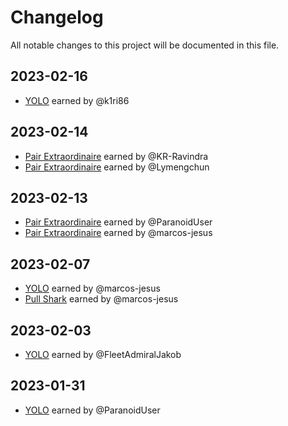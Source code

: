 # Changelog

All notable changes to this project will be documented in this file.

## 2023-02-16
- [YOLO](https://github.com/users/k1ri86/achievements/yolo) earned by @k1ri86

## 2023-02-14

- [Pair Extraordinaire](https://github.com/users/KR-Ravindra/achievements/pair-extraordinaire) earned by @KR-Ravindra
- [Pair Extraordinaire](https://github.com/users/Lymengchun/achievements/pair-extraordinaire) earned by @Lymengchun

## 2023-02-13

- [Pair Extraordinaire](https://github.com/users/ParanoidUser/achievements/pair-extraordinaire) earned by @ParanoidUser
- [Pair Extraordinaire](https://github.com/users/marcos-jesus/achievements/pair-extraordinaire) earned by @marcos-jesus

## 2023-02-07

- [YOLO](https://github.com/users/marcos-jesus/achievements/yolo) earned by @marcos-jesus
- [Pull Shark](https://github.com/users/marcos-jesus/achievements/pull-shark) earned by @marcos-jesus

## 2023-02-03

- [YOLO](https://github.com/users/FleetAdmiralJakob/achievements/yolo) earned by @FleetAdmiralJakob

## 2023-01-31

- [YOLO](https://github.com/users/ParanoidUser/achievements/yolo) earned by @ParanoidUser
